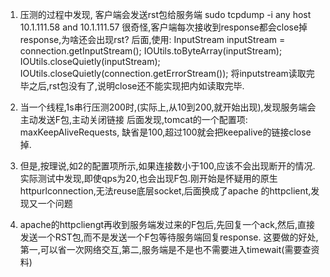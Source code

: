 1. 压测的过程中发现, 客户端会发送rst包给服务端
sudo tcpdump -i any host 10.1.111.58 and 10.1.111.57
很奇怪,客户端每次接收到response都会close掉response,为啥还会出现rst? 后面,使用:
        InputStream inputStream = connection.getInputStream();
        IOUtils.toByteArray(inputStream);
        IOUtils.closeQuietly(inputStream);
        IOUtils.closeQuietly(connection.getErrorStream());
将inputstream读取完毕之后,rst包没有了,说明close还不能实现把内如读取完毕.

2. 当一个线程,1s串行压测200时,(实际上,从10到200,就开始出现),发现服务端会主动发送F包,主动关闭链接
后面发现,tomcat的一个配置项:
maxKeepAliveRequests, 缺省是100,超过100就会把keepalive的链接close掉.

3. 但是,按理说,如2的配置项所示,如果连接数小于100,应该不会出现断开的情况.实际测试中发现,即使qps为20,也会出现F包.刚开始是怀疑用的原生
httpurlconnection,无法reuse底层socket,后面换成了apache 的httpclient,发现又一个问题

4. apache的httpcliengt再收到服务端发过来的F包后,先回复一个ack,然后,直接发送一个RST包,而不是发送一个F包等待服务端回复response.
这要做的好处,第一,可以省一次网络交互,第二,服务端是不是也不需要进入timewait(需要查资料)
